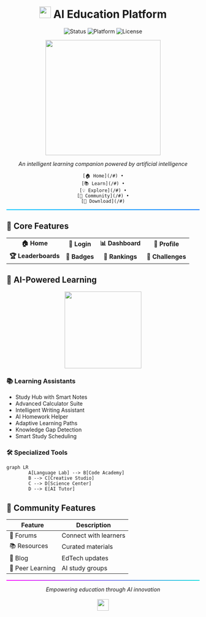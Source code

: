 <h1 align="center">
    <img src="https://media.giphy.com/media/3oKIPEqDGUULpEU0aQ/giphy.gif" width="30px"> AI Education Platform
</h1>

<p align="center">
    <img src="https://img.shields.io/badge/status-active-success.svg" alt="Status">
    <img src="https://img.shields.io/badge/platform-web-blue.svg" alt="Platform">
    <img src="https://img.shields.io/badge/license-MIT-green.svg" alt="License">
</p>

<div align="center">
    <img src="https://media.giphy.com/media/l378c04F2fjeZ7vH2/giphy.gif" width="300px" />
</div>

<p align="center">
    <i>An intelligent learning companion powered by artificial intelligence</i>
</p>

<div align="center">
    
    [🏠 Home](/#) •
    [📚 Learn](/#) •
    [💡 Explore](/#) •
    [👥 Community](/#) •
    [📱 Download](/#)
    
</div>

<hr style="background: linear-gradient(to right, #00c6ff, #0072ff); height: 2px; border: 0;">

## 🎯 Core Features

<table align="center">
    <tr>
        <td align="center"><b>🏠 Home</b></td>
        <td align="center"><b>🔐 Login</b></td>
        <td align="center"><b>📊 Dashboard</b></td>
        <td align="center"><b>👤 Profile</b></td>
    </tr>
    <tr>
        <td align="center"><b>🏆 Leaderboards</b></td>
        <td align="center"><b>🎯 Badges</b></td>
        <td align="center"><b>🌟 Rankings</b></td>
        <td align="center"><b>🤝 Challenges</b></td>
    </tr>
</table>

## 🤖 AI-Powered Learning

<div align="center">
    <img src="https://media.giphy.com/media/l378c04F2fjeZ7vH2/giphy.gif" width="200px" />
</div>

### 📚 Learning Assistants
- Study Hub with Smart Notes
- Advanced Calculator Suite  
- Intelligent Writing Assistant
- AI Homework Helper
- Adaptive Learning Paths
- Knowledge Gap Detection
- Smart Study Scheduling

### 🛠️ Specialized Tools
```mermaid
graph LR
        A[Language Lab] --> B[Code Academy]
        B --> C[Creative Studio]
        C --> D[Science Center]
        D --> E[AI Tutor]
```

## 🌟 Community Features

<div align="center">
    
| Feature | Description |
|---------|------------|
| 💬 Forums | Connect with learners |
| 📚 Resources | Curated materials |
| 📰 Blog | EdTech updates |
| 🤝 Peer Learning | AI study groups |

</div>

<hr style="background: linear-gradient(to right, #fc00ff, #00dbde); height: 2px; border: 0;">

<div align="center">
    <i>Empowering education through AI innovation</i>
    <br><br>
    <img src="https://media.giphy.com/media/3oKIPEqDGUULpEU0aQ/giphy.gif" width="30px">
</div>
